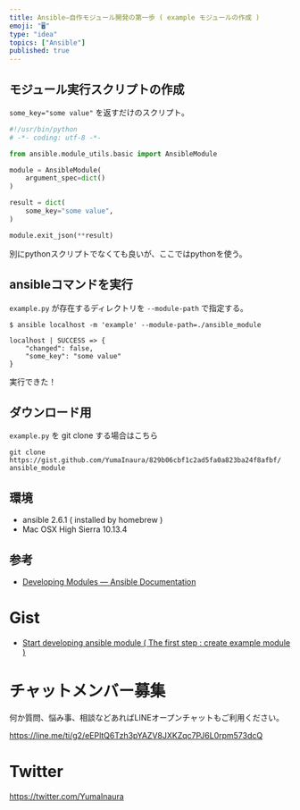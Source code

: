 ```yaml
---
title: Ansible—自作モジュール開発の第一歩 ( example モジュールの作成 )
emoji: "🖥"
type: "idea"
topics: ["Ansible"]
published: true
---
```


## モジュール実行スクリプトの作成

`some_key="some value"` を返すだけのスクリプト。

```ansible_module/example.py
#!/usr/bin/python
# -*- coding: utf-8 -*-

from ansible.module_utils.basic import AnsibleModule

module = AnsibleModule(
    argument_spec=dict()
)

result = dict(
    some_key="some value",
)

module.exit_json(**result)
```


別にpythonスクリプトでなくても良いが、ここではpythonを使う。


## ansibleコマンドを実行

`example.py` が存在するディレクトリを `--module-path` で指定する。


```
$ ansible localhost -m 'example' --module-path=./ansible_module

localhost | SUCCESS => {
    "changed": false,
    "some_key": "some value"
}
```

実行できた！


## ダウンロード用

`example.py` を git clone する場合はこちら

```
git clone https://gist.github.com/YumaInaura/829b06cbf1c2ad5fa0a823ba24f8afbf/ ansible_module
```

## 環境

- ansible 2.6.1 ( installed by homebrew )
- Mac OSX High Sierra 10.13.4

## 参考

- [Developing Modules — Ansible Documentation](https://docs.ansible.com/ansible/2.5/dev_guide/developing_modules.html)


# Gist

- [Start developing ansible module ( The first step : create example module )](https://gist.github.com/YumaInaura/829b06cbf1c2ad5fa0a823ba24f8afbf)








<!-- Update From Qiita API -->

# チャットメンバー募集


何か質問、悩み事、相談などあればLINEオープンチャットもご利用ください。

https://line.me/ti/g2/eEPltQ6Tzh3pYAZV8JXKZqc7PJ6L0rpm573dcQ





# Twitter


https://twitter.com/YumaInaura


<!-- Update From Qiita API -->


